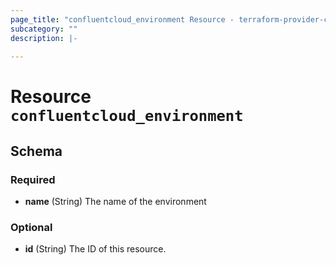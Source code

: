 ```yaml
---
page_title: "confluentcloud_environment Resource - terraform-provider-confluentcloud"
subcategory: ""
description: |-
  
---
```


# Resource `confluentcloud_environment`





## Schema

### Required

- **name** (String) The name of the environment

### Optional

- **id** (String) The ID of this resource.


